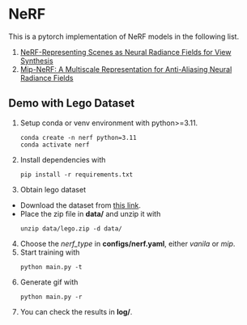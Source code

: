 # NeRF
This is a pytorch implementation of NeRF models in the following list.
1. [NeRF-Representing Scenes as Neural Radiance Fields for View Synthesis](https://arxiv.org/abs/2003.08934)
2. [Mip-NeRF: A Multiscale Representation for Anti-Aliasing Neural Radiance Fields](https://arxiv.org/abs/2103.13415)

## Demo with Lego Dataset
1. Setup conda or venv environment with python>=3.11.
    ```
    conda create -n nerf python=3.11
    conda activate nerf
    ```
2. Install dependencies with
    ```
    pip install -r requirements.txt
    ```
3. Obtain lego dataset
- Download the dataset from [this link](https://drive.google.com/file/d/1EitqzKZLptJop82hdNqu1YCogxgNgN5u/view?usp=share_link).
- Place the zip file in **data/** and unzip it with
    ```
    unzip data/lego.zip -d data/
    ```
4. Choose the *nerf_type* in **configs/nerf.yaml**, either *vanila* or *mip*.
5. Start training with
    ```
    python main.py -t
    ```
6. Generate gif with
    ```
    python main.py -r
    ```
7. You can check the results in **log/**.